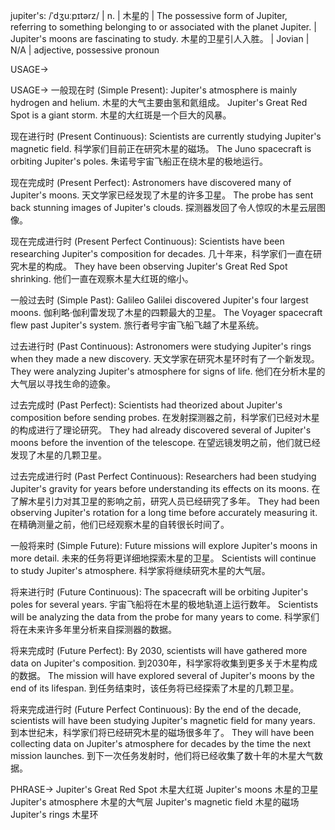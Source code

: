 jupiter's: /ˈdʒuːpɪtərz/ | n. | 木星的 |  The possessive form of Jupiter, referring to something belonging to or associated with the planet Jupiter.  | Jupiter's moons are fascinating to study.  木星的卫星引人入胜。 |  Jovian | N/A | adjective, possessive pronoun

USAGE->

USAGE->
一般现在时 (Simple Present):
Jupiter's atmosphere is mainly hydrogen and helium. 木星的大气主要由氢和氦组成。
Jupiter's Great Red Spot is a giant storm. 木星的大红斑是一个巨大的风暴。

现在进行时 (Present Continuous):
Scientists are currently studying Jupiter's magnetic field. 科学家们目前正在研究木星的磁场。
The Juno spacecraft is orbiting Jupiter's poles. 朱诺号宇宙飞船正在绕木星的极地运行。

现在完成时 (Present Perfect):
Astronomers have discovered many of Jupiter's moons. 天文学家已经发现了木星的许多卫星。
The probe has sent back stunning images of Jupiter's clouds. 探测器发回了令人惊叹的木星云层图像。

现在完成进行时 (Present Perfect Continuous):
Scientists have been researching Jupiter's composition for decades. 几十年来，科学家们一直在研究木星的构成。
They have been observing Jupiter's Great Red Spot shrinking. 他们一直在观察木星大红斑的缩小。

一般过去时 (Simple Past):
Galileo Galilei discovered Jupiter's four largest moons. 伽利略·伽利雷发现了木星的四颗最大的卫星。
The Voyager spacecraft flew past Jupiter's system. 旅行者号宇宙飞船飞越了木星系统。

过去进行时 (Past Continuous):
Astronomers were studying Jupiter's rings when they made a new discovery.  天文学家在研究木星环时有了一个新发现。
They were analyzing Jupiter's atmosphere for signs of life. 他们在分析木星的大气层以寻找生命的迹象。

过去完成时 (Past Perfect):
Scientists had theorized about Jupiter's composition before sending probes. 在发射探测器之前，科学家们已经对木星的构成进行了理论研究。
They had already discovered several of Jupiter's moons before the invention of the telescope. 在望远镜发明之前，他们就已经发现了木星的几颗卫星。

过去完成进行时 (Past Perfect Continuous):
Researchers had been studying Jupiter's gravity for years before understanding its effects on its moons.  在了解木星引力对其卫星的影响之前，研究人员已经研究了多年。
They had been observing Jupiter's rotation for a long time before accurately measuring it. 在精确测量之前，他们已经观察木星的自转很长时间了。

一般将来时 (Simple Future):
Future missions will explore Jupiter's moons in more detail. 未来的任务将更详细地探索木星的卫星。
Scientists will continue to study Jupiter's atmosphere. 科学家将继续研究木星的大气层。

将来进行时 (Future Continuous):
The spacecraft will be orbiting Jupiter's poles for several years.  宇宙飞船将在木星的极地轨道上运行数年。
Scientists will be analyzing the data from the probe for many years to come. 科学家们将在未来许多年里分析来自探测器的数据。

将来完成时 (Future Perfect):
By 2030, scientists will have gathered more data on Jupiter's composition. 到2030年，科学家将收集到更多关于木星构成的数据。
The mission will have explored several of Jupiter's moons by the end of its lifespan. 到任务结束时，该任务将已经探索了木星的几颗卫星。

将来完成进行时 (Future Perfect Continuous):
By the end of the decade, scientists will have been studying Jupiter's magnetic field for many years. 到本世纪末，科学家们将已经研究木星的磁场很多年了。
They will have been collecting data on Jupiter's atmosphere for decades by the time the next mission launches. 到下一次任务发射时，他们将已经收集了数十年的木星大气数据。


PHRASE->
Jupiter's Great Red Spot 木星大红斑
Jupiter's moons 木星的卫星
Jupiter's atmosphere 木星的大气层
Jupiter's magnetic field 木星的磁场
Jupiter's rings 木星环
